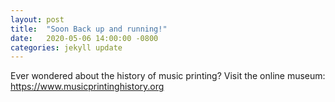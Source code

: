 ```yaml
---
layout: post
title:  "Soon Back up and running!"
date:   2020-05-06 14:00:00 -0800
categories: jekyll update
---
```


Ever wondered about the history of music printing?
Visit the online museum: <https://www.musicprintinghistory.org>
